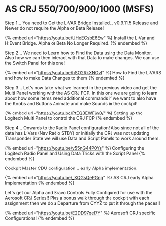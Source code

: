 # AS CRJ 550/700/900/1000 (MSFS)

Step 1...  You need to Get the L:VAR Bridge Installed... v0.9.11.5 Release and Newer do not require the Alpha or Beta Release!

{% embed url="https://youtu.be/UHeECsbE6Ew" %}
Install the L:Var and H:Event Bridge.  Alpha or Beta No Longer Required.
{% endembed %}

Step 2...  We need to Learn how to Find the Data using the Data Monitor.  Also how we can then interact with that Data to make changes.  We can use the Switch Panel for this one!

{% embed url="https://youtu.be/hSO2RkXNOvI" %}
How to Find the L:VARS and how to make Data Changes to them
{% endembed %}

Step 3... Let's now take what we learned in the previous video and get the Multi Panel working with the AS CRJ FCP.  In this one we are going to learn about how some items need additional commands if we want to also have the Knobs and Buttons Animate and make Sounds in the cockpit!

{% embed url="https://youtu.be/PtEQ3EWFjw0/" %}
Setting up the Logitech Multi Panel to control the CRJ FCP
{% endembed %}

Step 4...  Onwards to the Radio Panel configuration!  Also since not all of the data has L:Vars (Nav Radio STBY) or initially the CRJ was not updating Transponder State we will use Data and Script Panels to work around them.&#x20;

{% embed url="https://youtu.be/v55nG44P0Ys" %}
Configuring the Logitech Radio Panel and Using Data Tricks with the Script Panel
{% endembed %}

Cockpit Master CDU configuration .. early Alpha implementation.

{% embed url="https://youtu.be/_XQGsQePGng" %}
AS CRJ early Alpha Implementation
{% endembed %}

Let's get our Alpha and Bravo Controls Fully Configured for use with the Aerosoft CRJ Series!!  Plus a bonus walk through the cockpit with each assignment then we do a Departure from CYYZ to put it through the paces!!

{% embed url="https://youtu.be/E2DD97qel7Y" %}
Aerosoft CRJ specific Configurations!
{% endembed %}

